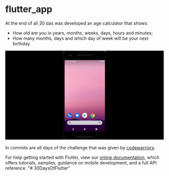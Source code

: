 # flutter_app

At the end of all 30 das was developed an age calculator that shows:
  - How old are you in years, months, weeks, days, hours and minutes;
  - How many months, days and which day of week will be your next birthday.

![](project.gif)

In commits are all days of the challenge that was given by [codewarriors](https://www.linkedin.com/company/codewarriors/).

For help getting started with Flutter, view our
[online documentation](https://flutter.dev/docs), which offers tutorials,
samples, guidance on mobile development, and a full API reference.
"# 30DaysOfFlutter" 
